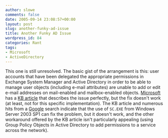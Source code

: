 ```yaml
---
author: slowe
comments: false
date: 2005-09-14 23:08:57+00:00
layout: post
slug: another-funky-ad-issue
title: Another Funky AD Issue
wordpress_id: 84
categories: Rant
tags:
- Microsoft
- ActiveDirectory
---
```


This one is still unresolved. The basic gist of the arrangement is this: user accounts that have been delegated the appropriate permissions in Exchange System Manager and Active Directory in order to be able to manage user objects (including e-mail attributes) are unable to add or edit e-mail addresses on mail-enabled and mailbox-enabled objects. [Microsoft](http://www.microsoft.com/) has a [KB article](http://support.microsoft.com/default.aspx?scid=kb;en-us;905809) that describes the issue perfectly, but the fix doesn't work (at least, not for this specific implementation). The KB article and numerous hits from a [Google](http://www.google.com/) search indicate that the use of `SC.EXE` from Windows Server 2003 SP1 can fix the problem, but it doesn't work, and the other workaround offered by the KB article isn't particularly appealing (using Group Policy Objects in Active Directory to add permissions to a service across the network).
